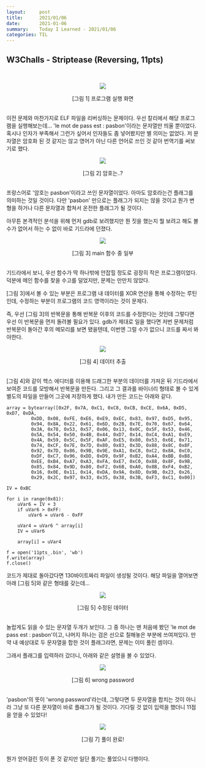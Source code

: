 ```yaml
---
layout:     post
title:      2021/01/06
date:       2021-01-06
summary:    Today I Learned - 2021/01/06
categories: TIL
---
```


## W3Challs - Striptease (Reversing, 11pts)

<br>
<p align="center"><img src="https://user-images.githubusercontent.com/75083364/103749898-73c42080-5049-11eb-8265-3b19feca65e6.png"></p>
<center>[그림 1] 프로그램 실행 화면</center><br>

이전 문제와 마찬가지로 ELF 파일을 리버싱하는 문제이다.
우선 칼리에서 해당 프로그램을 실행해보는데... 'le mot de pass est : pasbon'이라는 문자열만 띄울 뿐이었다.
혹시나 인자가 부족해서 그런가 싶어서 인자들도 좀 넣어봤지만 별 의미는 없었다.
저 문자열은 암호화 된 것 같지는 않고 영어가 아닌 다른 언어로 쓰인 것 같아 번역기를 써보기로 했다.

<p align="center"><img src="https://user-images.githubusercontent.com/75083364/103749902-758de400-5049-11eb-8133-9547d921588c.png"></p>
<center>[그림 2] 암호는..? </center><br>

프랑스어로 '암호는 pasbon'이라고 쓰인 문자열이었다. 아마도 암호라는건 플래그를 의미하는 것일 것이다.
다만 'pasbon' 만으로는 플래그가 되지는 않을 것이고 뭔가 변형을 하거나 다른 문자열과 합쳐서 온전한 플래그가 될 것이다.

아무튼 본격적인 분석을 위해 먼저 gdb로 보려했지만 뭔 짓을 했는지 뭘 보려고 해도 볼 수가 없어서 하는 수 없이 바로 기드라에 던졌다.

<p align="center"><img src="https://user-images.githubusercontent.com/75083364/103749905-758de400-5049-11eb-8b41-bf3182625662.png"></p>
<center>[그림 3] main 함수 중 일부</center><br>

기드라에서 보니, 우선 함수가 딱 하나밖에 안잡힐 정도로 굉장히 작은 프로그램이었다.
덕분에 메인 함수를 찾을 수고를 덜었지만, 문제는 만만치 않았다.

[그림 3]에서 볼 수 있는 부분은 프로그램 내 데이터를 XOR 연산을 통해 수정하는 루틴인데,
수정하는 부분이 프로그램의 코드 영역이라는 것이 문제다.

즉, 우선 [그림 3]의 반복문을 통해 반복문 이후의 코드를 수정한다는 것인데 그렇다면 우선 이 반복문을 먼저 돌려볼 필요가 있다.
gdb가 제대로 일을 했다면 저번 문제처럼 반복문이 돌아간 후의 메모리를 보면 됐을텐데, 이번엔 그럴 수가 없으니 코드를 짜서 봐야한다.

<p align="center"><img src="https://user-images.githubusercontent.com/75083364/103749906-76267a80-5049-11eb-859a-57cc4f7aaa84.png"></p>
<center>[그림 4] 데이터 추출</center><br>

[그림 4]와 같이 헥스 에디터를 이용해 드래그한 부분의 데이터를 가져온 뒤 기드라에서 보여준 코드를 모방해서 반복문을 만든다.
그리고 그 결과를 바이너리 형태로 볼 수 있게 별도의 파일을 만들어 그곳에 저장하게 했다.
내가 만든 코드는 아래와 같다.

```(.python)
array = bytearray([0x2F, 0x7A, 0xC1, 0xC8, 0xCB, 0xCE, 0x6A, 0xD5, 0xD7, 0xDA,
         0xDD, 0x08, 0xFE, 0xE6, 0xE9, 0xEC, 0x83, 0x97, 0xD5, 0x95,
         0x94, 0x8A, 0x22, 0x61, 0x6D, 0x2B, 0x7E, 0x70, 0x67, 0x64,
         0x3A, 0x78, 0x53, 0x57, 0x06, 0x13, 0x0C, 0x5F, 0x53, 0x46,
         0x5A, 0x54, 0x50, 0x4B, 0x44, 0xD7, 0x14, 0xC4, 0xA1, 0xE9,
         0x4A, 0x59, 0x5C, 0x5F, 0xAF, 0xE5, 0x80, 0x53, 0x6E, 0x71,
         0x74, 0xCF, 0x7E, 0x7D, 0x80, 0x83, 0x3D, 0x88, 0x8C, 0x8F,
         0x92, 0x7D, 0x86, 0x9B, 0x9E, 0xA1, 0xC8, 0xC2, 0x8A, 0xC0,
         0xDF, 0xC7, 0x96, 0xDD, 0xD9, 0x9F, 0xB2, 0xA4, 0xBB, 0xB8,
         0xEE, 0xB4, 0xA7, 0xA3, 0xFA, 0xE7, 0xC0, 0x88, 0x8F, 0x9B,
         0x85, 0x84, 0x9D, 0x80, 0xF2, 0x6B, 0xA0, 0x8B, 0xF4, 0xB2,
         0x16, 0x0E, 0x11, 0x14, 0xDA, 0x9A, 0x8D, 0x9B, 0x23, 0x26,
         0x29, 0x2C, 0x97, 0x33, 0x35, 0x38, 0x3B, 0xF3, 0xC1, 0x00])

IV = 0xBC

for i in range(0x81):
    uVar6 = IV + 3
    if uVar6 > 0xFF:
        uVar6 = uVar6 - 0xFF

    uVar4 = uVar6 ^ array[i]
    IV = uVar6

    array[i] = uVar4

f = open('11pts_.bin', 'wb')
f.write(array)
f.close()
```

코드가 제대로 돌아갔다면 130바이트짜리 파일이 생성될 것이다.
해당 파일을 열어보면 아래 [그림 5]와 같은 형태를 갖는데...

<p align="center"><img src="https://user-images.githubusercontent.com/75083364/103749909-76267a80-5049-11eb-8dc8-33e37dc6b540.png"></p>
<center>[그림 5] 수정된 데이터</center><br>

놀랍게도 읽을 수 있는 문자열 두개가 보인다. 그 중 하나는 맨 처음에 봤던 'le mot de pass est : pasbon'이고,
나머지 하나는 검은 선으로 칠해놓은 부분에 쓰여져있다. 만약 내 예상대로 두 문자열을 합한 것이 플래그라면, 문제는 이미 풀린 셈이다.

그래서 플래그를 입력하러 갔더니, 아래와 같은 설명을 볼 수 있었다.

<p align="center"><img src="https://user-images.githubusercontent.com/75083364/103771597-5acc6700-506b-11eb-982c-7beb50e54d0b.jpg"></p>
<center>[그림 6] wrong password</center><br>

'pasbon'의 뜻이 'wrong password'라는데, 그렇다면 두 문자열을 합치는 것이 아니라 그냥 또 다른 문자열이 바로 플래그가 될 것이다.
기다릴 것 없이 입력을 했더니 11점을 얻을 수 있었다!

<p align="center"><img src="https://user-images.githubusercontent.com/75083364/103749911-76bf1100-5049-11eb-9dde-46554780cc7b.png"></p>
<center>[그림 7] 풀이 완료!</center><br>

뭔가 얻어걸린 듯이 푼 것 같지만 일단 풀기는 풀었으니 다행이다.